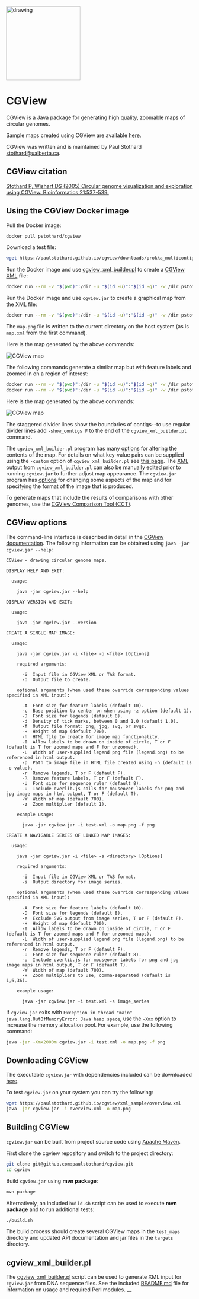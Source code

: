 <img src="sample1.png" alt="drawing" width="200"/>

# CGView
CGView is a Java package for generating high quality, zoomable maps of circular genomes.

Sample maps created using CGView are available [here](https://paulstothard.github.io/cgview/gallery.html).

CGView was written and is maintained by Paul Stothard <stothard@ualberta.ca>.

## CGView citation

[Stothard P, Wishart DS (2005) Circular genome visualization and exploration using CGView. Bioinformatics 21:537-539.](https://pubmed.ncbi.nlm.nih.gov/15479716/)

## Using the CGView Docker image

Pull the Docker image:

```bash
docker pull pstothard/cgview
```

Download a test file:

```bash
wget https://paulstothard.github.io/cgview/downloads/prokka_multicontig.gbk
```

Run the Docker image and use [cgview\_xml\_builder.pl](scripts/cgview_xml_builder/README.md) to create a [CGView XML](https://paulstothard.github.io/cgview/xml_overview.html) file:

```bash
docker run --rm -v "$(pwd)":/dir -u "$(id -u)":"$(id -g)" -w /dir pstothard/cgview perl /usr/bin/cgview_xml_builder.pl -sequence prokka_multicontig.gbk -gc_content T -gc_skew T -size large-v2 -tick_density 0.05 -draw_divider_rings T -custom showBorder=false title="Example map" titleFontSize="200" -output map.xml
```

Run the Docker image and use `cgview.jar` to create a graphical map from the XML file:

```bash
docker run --rm -v "$(pwd)":/dir -u "$(id -u)":"$(id -g)" -w /dir pstothard/cgview java -jar /usr/bin/cgview.jar -i map.xml -o map.png
```

The `map.png` file is written to the current directory on the host system (as is `map.xml` from the first command).

Here is the map generated by the above commands:

![CGView map](prokka_map.png)

The following commands generate a similar map but with feature labels and zoomed in on a region of interest:

```bash
docker run --rm -v "$(pwd)":/dir -u "$(id -u)":"$(id -g)" -w /dir pstothard/cgview perl /usr/bin/cgview_xml_builder.pl -sequence prokka_multicontig.gbk -gc_content T -gc_skew T -size large-v2 -tick_density 0.05 -draw_divider_rings T -custom showBorder=false title="Example map" titleFontSize=200 labelFontSize=60 -feature_labels T -output map_labels.xml
docker run --rm -v "$(pwd)":/dir -u "$(id -u)":"$(id -g)" -w /dir pstothard/cgview java -jar /usr/bin/cgview.jar -i map_labels.xml -f png -o map_zoomed.png -z 10 -c 6600000
```

Here is the map generated by the above commands:

![CGView map](prokka_map_labels_zoom.png)

The staggered divider lines show the boundaries of contigs--to use regular divider lines add `-show_contigs F` to the end of the `cgview_xml_builder.pl` command.

The `cgview_xml_builder.pl` program has many [options](scripts/cgview_xml_builder/README.md) for altering the contents of the map. For details on what key-value pairs can be supplied using the `-custom` option of `cgview_xml_builder.pl` see [this page](https://paulstothard.github.io/cgview_comparison_tool/customization_keys.html). The [XML output](https://paulstothard.github.io/cgview/xml_overview.html) from `cgview_xml_builder.pl` can also be manually edited prior to running `cgview.jar` to further adjust map appearance. The `cgview.jar` program has [options](#cgview-options) for changing some aspects of the map and for specifying the format of the image that is produced.

To generate maps that include the results of comparisons with other genomes, use the [CGView Comparison Tool (CCT)](https://github.com/paulstothard/cgview_comparison_tool).

## CGView options

The command-line interface is described in detail in the [CGView documentation](https://paulstothard.github.io/cgview/application.html). The following information can be obtained using `java -jar cgview.jar --help`: 

```
CGView - drawing circular genome maps.

DISPLAY HELP AND EXIT:

  usage:

    java -jar cgview.jar --help

DISPLAY VERSION AND EXIT:

  usage:

    java -jar cgview.jar --version

CREATE A SINGLE MAP IMAGE:

  usage:

    java -jar cgview.jar -i <file> -o <file> [Options]

    required arguments:

      -i  Input file in CGView XML or TAB format.
      -o  Output file to create.

    optional arguments (when used these override corresponding values specified in XML input):

      -A  Font size for feature labels (default 10).
      -c  Base position to center on when using -z option (default 1).
      -D  Font size for legends (default 8).
      -d  Density of tick marks, between 0 and 1.0 (default 1.0).
      -f  Output file format: png, jpg, svg, or svgz.
      -H  Height of map (default 700).
      -h  HTML file to create for image map functionality.
      -I  Allow labels to be drawn on inside of circle, T or F (default is T for zoomed maps and F for unzoomed).
      -L  Width of user-supplied legend png file (legend.png) to be referenced in html output.
      -p  Path to image file in HTML file created using -h (default is -o value).
      -r  Remove legends, T or F (default F).
      -R  Remove feature labels, T or F (default F).
      -U  Font size for sequence ruler (default 8).
      -u  Include overlib.js calls for mouseover labels for png and jpg image maps in html output, T or F (default T).
      -W  Width of map (default 700).
      -z  Zoom multiplier (default 1).

    example usage:

      java -jar cgview.jar -i test.xml -o map.png -f png

CREATE A NAVIGABLE SERIES OF LINKED MAP IMAGES:

  usage:

    java -jar cgview.jar -i <file> -s <directory> [Options]

    required arguments:

      -i  Input file in CGView XML or TAB format.
      -s  Output directory for image series.

    optional arguments (when used these override corresponding values specified in XML input):

      -A  Font size for feature labels (default 10).
      -D  Font size for legends (default 8).
      -e  Exclude SVG output from image series, T or F (default F).
      -H  Height of map (default 700).
      -I  Allow labels to be drawn on inside of circle, T or F (default is T for zoomed maps and F for unzoomed maps).
      -L  Width of user-supplied legend png file (legend.png) to be referenced in html output.
      -r  Remove legends, T or F (default F).
      -U  Font size for sequence ruler (default 8).
      -u  Include overlib.js for mouseover labels for png and jpg image maps in html output, T or F (default T).
      -W  Width of map (default 700).
      -x  Zoom multipliers to use, comma-separated (default is 1,6,36).

    example usage:

      java -jar cgview.jar -i test.xml -s image_series
```

If `cgview.jar` exits with `Exception in thread "main" java.lang.OutOfMemoryError: Java heap space`, use the `-Xmx` option to increase the memory allocation pool. For example, use the following command:

```bash
java -jar -Xmx2000m cgview.jar -i test.xml -o map.png -f png
```

## Downloading CGView

The executable `cgview.jar` with dependencies included can be downloaded [here](https://github.com/paulstothard/cgview/releases/).

To test `cgview.jar` on your system you can try the following:

```bash
wget https://paulstothard.github.io/cgview/xml_sample/overview.xml
java -jar cgview.jar -i overview.xml -o map.png
```

## Building CGView

`cgview.jar` can be built from project source code using [Apache Maven](https://maven.apache.org).

First clone the cgview repository and switch to the project directory:

```bash
git clone git@github.com:paulstothard/cgview.git
cd cgview
```

Build `cgview.jar` using **mvn package**:

```bash
mvn package
```

Alternatively, an included `build.sh` script can be used to execute **mvn package** and to run additional tests:

```bash
./build.sh
```

The build process should create several CGView maps in the `test_maps` directory and updated API documentation and jar files in the `targets` directory.

## cgview\_xml\_builder.pl

The [cgview\_xml\_builder.pl](scripts/cgview_xml_builder/README.md) script can be used to generate XML input for `cgview.jar` from DNA sequence files. See the included [README.md](scripts/cgview_xml_builder/README.md) file for information on usage and required Perl modules.
__